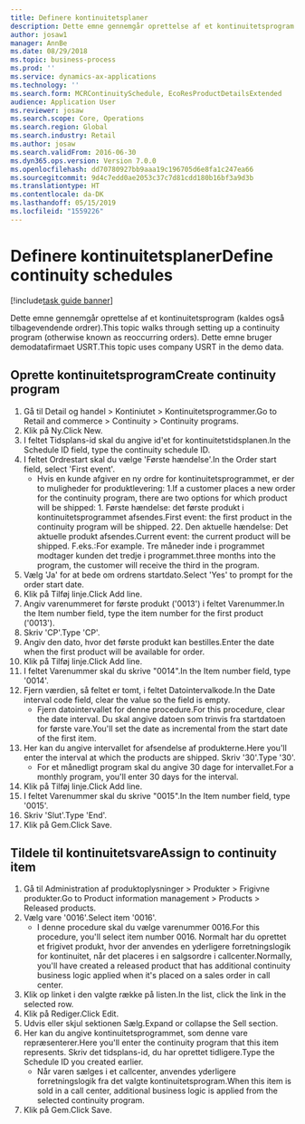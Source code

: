 ```yaml
---
title: Definere kontinuitetsplaner
description: Dette emne gennemgår oprettelse af et kontinuitetsprogram (kaldes også tilbagevendende ordrer).
author: josaw1
manager: AnnBe
ms.date: 08/29/2018
ms.topic: business-process
ms.prod: ''
ms.service: dynamics-ax-applications
ms.technology: ''
ms.search.form: MCRContinuitySchedule, EcoResProductDetailsExtended
audience: Application User
ms.reviewer: josaw
ms.search.scope: Core, Operations
ms.search.region: Global
ms.search.industry: Retail
ms.author: josaw
ms.search.validFrom: 2016-06-30
ms.dyn365.ops.version: Version 7.0.0
ms.openlocfilehash: dd70780927bb9aaa19c196705d6e8fa1c247ea66
ms.sourcegitcommit: 9d4c7edd0ae2053c37c7d81cdd180b16bf3a9d3b
ms.translationtype: HT
ms.contentlocale: da-DK
ms.lasthandoff: 05/15/2019
ms.locfileid: "1559226"
---
```

# <a name="define-continuity-schedules"></a><span data-ttu-id="e5b9c-103">Definere kontinuitetsplaner</span><span class="sxs-lookup"><span data-stu-id="e5b9c-103">Define continuity schedules</span></span>

[!include[task guide banner](../includes/task-guide-banner.md)]

<span data-ttu-id="e5b9c-104">Dette emne gennemgår oprettelse af et kontinuitetsprogram (kaldes også tilbagevendende ordrer).</span><span class="sxs-lookup"><span data-stu-id="e5b9c-104">This topic walks through setting up a continuity program (otherwise known as reoccurring orders).</span></span> <span data-ttu-id="e5b9c-105">Dette emne bruger demodatafirmaet USRT.</span><span class="sxs-lookup"><span data-stu-id="e5b9c-105">This topic uses company USRT in the demo data.</span></span>


## <a name="create-continuity-program"></a><span data-ttu-id="e5b9c-106">Oprette kontinuitetsprogram</span><span class="sxs-lookup"><span data-stu-id="e5b9c-106">Create continuity program</span></span>
1. <span data-ttu-id="e5b9c-107">Gå til Detail og handel > Kontiniutet > Kontinuitetsprogrammer.</span><span class="sxs-lookup"><span data-stu-id="e5b9c-107">Go to Retail and commerce > Continuity > Continuity programs.</span></span>
2. <span data-ttu-id="e5b9c-108">Klik på Ny.</span><span class="sxs-lookup"><span data-stu-id="e5b9c-108">Click New.</span></span>
3. <span data-ttu-id="e5b9c-109">I feltet Tidsplans-id skal du angive id'et for kontinuitetstidsplanen.</span><span class="sxs-lookup"><span data-stu-id="e5b9c-109">In the Schedule ID field, type the continuity schedule ID.</span></span>
4. <span data-ttu-id="e5b9c-110">I feltet Ordrestart skal du vælge 'Første hændelse'.</span><span class="sxs-lookup"><span data-stu-id="e5b9c-110">In the Order start field, select 'First event'.</span></span>
    * <span data-ttu-id="e5b9c-111">Hvis en kunde afgiver en ny ordre for kontinuitetsprogrammet, er der to muligheder for produktlevering: 1.</span><span class="sxs-lookup"><span data-stu-id="e5b9c-111">If a customer places a new order for the continuity program, there are two options for which product will be shipped:  1.</span></span> <span data-ttu-id="e5b9c-112">Første hændelse: det første produkt i kontinuitetsprogrammet afsendes.</span><span class="sxs-lookup"><span data-stu-id="e5b9c-112">First event: the first product in the continuity program will be shipped.</span></span>  <span data-ttu-id="e5b9c-113">2</span><span class="sxs-lookup"><span data-stu-id="e5b9c-113">2.</span></span> <span data-ttu-id="e5b9c-114">Den aktuelle hændelse: Det aktuelle produkt afsendes.</span><span class="sxs-lookup"><span data-stu-id="e5b9c-114">Current event: the current product will be shipped.</span></span> <span data-ttu-id="e5b9c-115">F.eks.:</span><span class="sxs-lookup"><span data-stu-id="e5b9c-115">For example.</span></span> <span data-ttu-id="e5b9c-116">Tre måneder inde i programmet modtager kunden det tredje i programmet.</span><span class="sxs-lookup"><span data-stu-id="e5b9c-116">three months into the program, the customer will receive the third in the program.</span></span>  
5. <span data-ttu-id="e5b9c-117">Vælg 'Ja' for at bede om ordrens startdato.</span><span class="sxs-lookup"><span data-stu-id="e5b9c-117">Select 'Yes' to prompt for the order start date.</span></span>
6. <span data-ttu-id="e5b9c-118">Klik på Tilføj linje.</span><span class="sxs-lookup"><span data-stu-id="e5b9c-118">Click Add line.</span></span>
7. <span data-ttu-id="e5b9c-119">Angiv varenummeret for første produkt ('0013') i feltet Varenummer.</span><span class="sxs-lookup"><span data-stu-id="e5b9c-119">In the Item number field, type the item number for the first product ('0013').</span></span>
8. <span data-ttu-id="e5b9c-120">Skriv 'CP'.</span><span class="sxs-lookup"><span data-stu-id="e5b9c-120">Type 'CP'.</span></span>
9. <span data-ttu-id="e5b9c-121">Angiv den dato, hvor det første produkt kan bestilles.</span><span class="sxs-lookup"><span data-stu-id="e5b9c-121">Enter the date when the first product will be available for order.</span></span>
10. <span data-ttu-id="e5b9c-122">Klik på Tilføj linje.</span><span class="sxs-lookup"><span data-stu-id="e5b9c-122">Click Add line.</span></span>
11. <span data-ttu-id="e5b9c-123">I feltet Varenummer skal du skrive "0014".</span><span class="sxs-lookup"><span data-stu-id="e5b9c-123">In the Item number field, type '0014'.</span></span>
12. <span data-ttu-id="e5b9c-124">Fjern værdien, så feltet er tomt, i feltet Datointervalkode.</span><span class="sxs-lookup"><span data-stu-id="e5b9c-124">In the Date interval code field, clear the value so the field is empty.</span></span>
    * <span data-ttu-id="e5b9c-125">Fjern datointervallet for denne procedure.</span><span class="sxs-lookup"><span data-stu-id="e5b9c-125">For this procedure, clear the date interval.</span></span> <span data-ttu-id="e5b9c-126">Du skal angive datoen som trinvis fra startdatoen for første vare.</span><span class="sxs-lookup"><span data-stu-id="e5b9c-126">You'll set the date as incremental from the start date of the first item.</span></span>  
13. <span data-ttu-id="e5b9c-127">Her kan du angive intervallet for afsendelse af produkterne.</span><span class="sxs-lookup"><span data-stu-id="e5b9c-127">Here you'll enter the interval at which the products are shipped.</span></span> <span data-ttu-id="e5b9c-128">Skriv '30'.</span><span class="sxs-lookup"><span data-stu-id="e5b9c-128">Type '30'.</span></span>
    * <span data-ttu-id="e5b9c-129">For et månedligt program skal du angive 30 dage for intervallet.</span><span class="sxs-lookup"><span data-stu-id="e5b9c-129">For a monthly program, you'll enter 30 days for the interval.</span></span>  
14. <span data-ttu-id="e5b9c-130">Klik på Tilføj linje.</span><span class="sxs-lookup"><span data-stu-id="e5b9c-130">Click Add line.</span></span>
15. <span data-ttu-id="e5b9c-131">I feltet Varenummer skal du skrive "0015".</span><span class="sxs-lookup"><span data-stu-id="e5b9c-131">In the Item number field, type '0015'.</span></span>
16. <span data-ttu-id="e5b9c-132">Skriv 'Slut'.</span><span class="sxs-lookup"><span data-stu-id="e5b9c-132">Type 'End'.</span></span>
17. <span data-ttu-id="e5b9c-133">Klik på Gem.</span><span class="sxs-lookup"><span data-stu-id="e5b9c-133">Click Save.</span></span>

## <a name="assign-to-continuity-item"></a><span data-ttu-id="e5b9c-134">Tildele til kontinuitetsvare</span><span class="sxs-lookup"><span data-stu-id="e5b9c-134">Assign to continuity item</span></span>
1. <span data-ttu-id="e5b9c-135">Gå til Administration af produktoplysninger > Produkter > Frigivne produkter.</span><span class="sxs-lookup"><span data-stu-id="e5b9c-135">Go to Product information management > Products > Released products.</span></span>
2. <span data-ttu-id="e5b9c-136">Vælg vare '0016'.</span><span class="sxs-lookup"><span data-stu-id="e5b9c-136">Select item '0016'.</span></span>
    * <span data-ttu-id="e5b9c-137">I denne procedure skal du vælge varenummer 0016.</span><span class="sxs-lookup"><span data-stu-id="e5b9c-137">For this procedure, you'll select item number 0016.</span></span> <span data-ttu-id="e5b9c-138">Normalt har du oprettet et frigivet produkt, hvor der anvendes en yderligere forretningslogik for kontinuitet, når det placeres i en salgsordre i callcenter.</span><span class="sxs-lookup"><span data-stu-id="e5b9c-138">Normally, you'll have created a released product that has additional continuity business logic applied when it's placed on a sales order in call center.</span></span>  
3. <span data-ttu-id="e5b9c-139">Klik op linket i den valgte række på listen.</span><span class="sxs-lookup"><span data-stu-id="e5b9c-139">In the list, click the link in the selected row.</span></span>
4. <span data-ttu-id="e5b9c-140">Klik på Rediger.</span><span class="sxs-lookup"><span data-stu-id="e5b9c-140">Click Edit.</span></span>
5. <span data-ttu-id="e5b9c-141">Udvis eller skjul sektionen Sælg.</span><span class="sxs-lookup"><span data-stu-id="e5b9c-141">Expand or collapse the Sell section.</span></span>
6. <span data-ttu-id="e5b9c-142">Her kan du angive kontinuitetsprogrammet, som denne vare repræsenterer.</span><span class="sxs-lookup"><span data-stu-id="e5b9c-142">Here you'll enter the continuity program that this item represents.</span></span> <span data-ttu-id="e5b9c-143">Skriv det tidsplans-id, du har oprettet tidligere.</span><span class="sxs-lookup"><span data-stu-id="e5b9c-143">Type the Schedule ID you created earlier.</span></span>
    * <span data-ttu-id="e5b9c-144">Når varen sælges i et callcenter, anvendes yderligere forretningslogik fra det valgte kontinuitetsprogram.</span><span class="sxs-lookup"><span data-stu-id="e5b9c-144">When this item is sold in a call center, additional business logic is applied from the selected continuity program.</span></span>  
7. <span data-ttu-id="e5b9c-145">Klik på Gem.</span><span class="sxs-lookup"><span data-stu-id="e5b9c-145">Click Save.</span></span>

